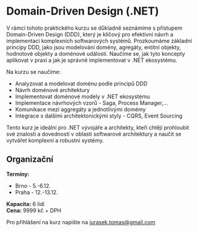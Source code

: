 # Domain-Driven Design (.NET)
V rámci tohoto praktického kurzu se důkladně seznámíme s přístupem Domain-Driven Design (DDD), který je klíčový pro efektivní návrh a implementaci komplexních softwarových systémů. Prozkoumáme základní principy DDD, jako jsou modelování domény, agregáty, entitní objekty, hodnotové objekty a doménové události. Naučíme se, jak tyto koncepty aplikovat v praxi a jak je správně implementovat v .NET ekosystému.



Na kurzu se naučíme:
* Analyzovat a modelovat doménu podle principů DDD
* Návrh doménové architektury
* Implementovat doménové modely v .NET ekosystému
* Implementace návrhových vzorů - Saga, Process Manager,...
* Komunikace mezi aggregáty a jednotlivými domémy
* Integrace s dalšími architektonickými styly - CQRS, Event Sourcing


Tento kurz je ideální pro .NET vývojáře a architekty, kteří chtějí prohloubit své znalosti a dovednosti v oblasti softwarové architektury a naučit se vytvářet komplexní a robustní systémy.


## Organizační  
**Termíny:** 
* Brno - 5.-6.12.
* Praha - 12.-13.12.
  
**Kapacita:** 6 lidí  
**Cena:** 9999 kč + DPH

Pro přihlášení na kurz napište na jurasek.tomas@gmail.com

